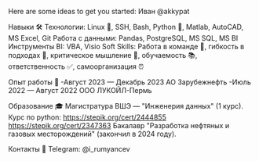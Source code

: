 Here are some ideas to get you started: Иван @akkypat

Навыки 🛠️
Технологии: Linux 🐧, SSH, Bash, Python 🐍, Matlab, AutoCAD, MS Excel, Git
Работа с данными: Pandas, PostgreSQL, MS SQL, MS BI
Инструменты BI: VBA, Visio
Soft Skills: Работа в команде 🤝, гибкость в подходах 🔄, критическое мышление 🧠, обучаемость 📚, ответственность ✅, самоорганизация ⏰

Опыт работы 💼
-Август 2023 — Декабрь 2023
АО Зарубежнефть
-Июль 2022 — Август 2022
ООО ЛУКОЙЛ-Пермь

Образование 🎓
Магистратура ВШЭ — "Инженерия данных" (1 курс).
Курс по python:
https://stepik.org/cert/2444855
https://stepik.org/cert/2347363
Бакалавр "Разработка нефтяных и газовых месторождений" (закончил в 2024 году).

Контакты 📱
Telegram: @i_rumyancev
